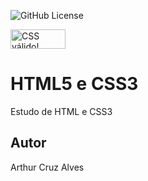 ![GitHub License](https://img.shields.io/github/license/arthurcruzalves/simulador)


<p>
    <a href="http://jigsaw.w3.org/css-validator/check/referer">
        <img style="border:0;width:88px;height:31px"
            src="http://jigsaw.w3.org/css-validator/images/vcss"
            alt="CSS válido!" />
    </a>
</p>

# HTML5 e CSS3
Estudo de HTML e CSS3
## Autor
Arthur Cruz Alves

